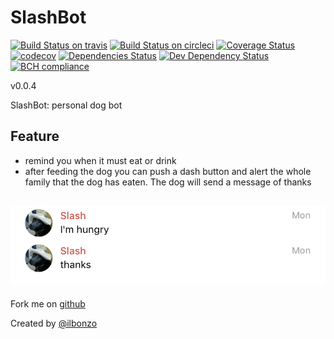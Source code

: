 SlashBot
=====
[![Build Status on travis](https://travis-ci.org/ilbonzo/SlashBot.svg?branch=master)](https://travis-ci.org/ilbonzo/SlashBot)
[![Build Status on circleci](https://circleci.com/gh/ilbonzo/SlashBot/tree/master.png?style=shield)](https://circleci.com/gh/ilbonzo/SlashBot)
[![Coverage Status](https://coveralls.io/repos/github/ilbonzo/SlashBot/badge.svg?branch=master)](https://coveralls.io/github/ilbonzo/SlashBot?branch=master)
[![codecov](https://codecov.io/gh/ilbonzo/SlashBot/branch/master/graph/badge.svg)](https://codecov.io/gh/ilbonzo/SlashBot)
[![Dependencies Status](https://david-dm.org/ilbonzo/SlashBot.svg)](https://david-dm.org/ilbonzo/SlashBot)
[![Dev Dependency Status](https://david-dm.org/ilbonzo/SlashBot/dev-status.svg)](https://david-dm.org/ilbonzo/SlashBot?type=dev)
[![BCH compliance](https://bettercodehub.com/edge/badge/ilbonzo/SlashBot?branch=master)](https://bettercodehub.com/)

v0.0.4

SlashBot: personal dog bot

## Feature

 * remind you when it must eat or drink
 * after feeding the dog you can push a dash button and alert the whole family that the dog has eaten. The dog will send a message of thanks
 
![Slash](https://github.com/ilbonzo/SlashBot/raw/master/public/images/screen.png "Slash")
---
Fork me on [github](https://github.com/ilbonzo/SlashBot)

Created by [@ilbonzo](https://twitter.com/ilbonzo)
